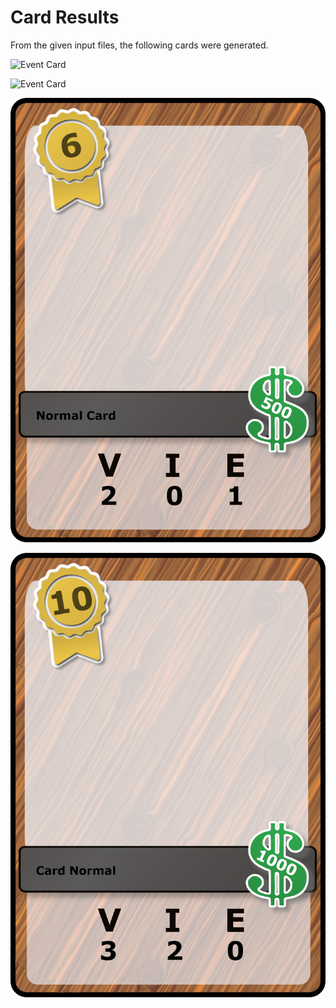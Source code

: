 # Card Results

From the given input files, the following cards were generated.

![Event Card](/Events/Event1.png)

![Event Card](/Events/Event2.png)

![Event Card](/Output/Events/Event3.png)

![Event Card](/Output/Events/Event4.png)